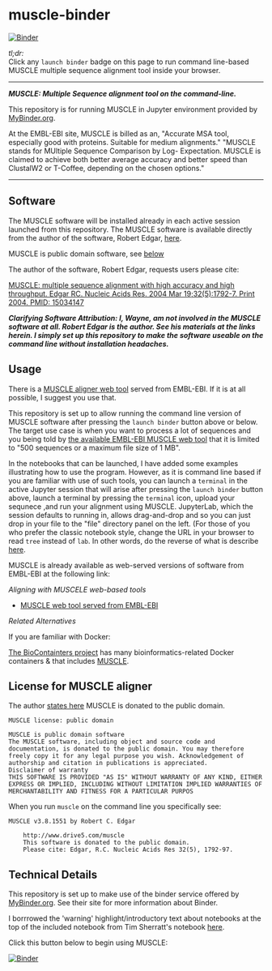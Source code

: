 # muscle-binder

[![Binder](https://mybinder.org/badge_logo.svg)](https://mybinder.org/v2/gh/fomightez/muscle-binder/master?urlpath=lab/tree/index.ipynb)

*tl;dr:*  
Click any `launch binder` badge on this page to run command line-based MUSCLE multiple sequence alignment tool inside your browser.

------

***MUSCLE: Multiple Sequence alignment tool on the command-line.***

This repository is for running MUSCLE in Jupyter environment provided by [MyBinder.org](https://mybinder.org/).  


At the EMBL-EBI site, MUSCLE is billed as an, "Accurate MSA tool, especially good with proteins. Suitable for medium alignments." "MUSCLE stands for MUltiple Sequence Comparison by Log- Expectation. MUSCLE is claimed to achieve both better average accuracy and better speed than ClustalW2 or T-Coffee, depending on the chosen options."

-------

Software
--------

The MUSCLE software will be installed already in each active session launched from this repository. The MUSCLE software is available directly from the author of the software, Robert Edgar, [here](https://www.drive5.com/muscle/).

MUSCLE is public domain software, see [below](#License-for-MUSCLE-aligner)

The author of the software, Robert Edgar, requests users please cite:

[MUSCLE: multiple sequence alignment with high accuracy and high throughput. Edgar RC. Nucleic Acids Res. 2004 Mar 19;32(5):1792-7. Print 2004. PMID: 15034147](https://www.ncbi.nlm.nih.gov/pubmed/15034147)


***Clarifying Software Attribution: I, Wayne, am not involved in the MUSCLE software at all. Robert Edgar is the author. See his materials at the links herein. I simply set up this repository to make the software useable on the command line without installation headaches.***



Usage
-----

There is a [MUSCLE aligner web tool](https://www.ebi.ac.uk/Tools/msa/muscle/) served from EMBL-EBI. If it is at all possible, I suggest you use that.

This repository is set up to allow running the command line version of MUSCLE software after pressing the `launch binder` button above or below. The target use case is when you want to process a lot of sequences and you being told by [the available EMBL-EBI MUSCLE web tool](https://www.ebi.ac.uk/Tools/msa/muscle/) that it is limited to "500 sequences or a maximum file size of 1 MB".

In the notebooks that can be launched, I have added some examples illustrating how to use the program. However, as it is command line based if you are familiar with use of such tools, you can launch a `terminal` in the active Jupyter session that will arise after pressing the `launch binder` button above, launch a terminal by pressing the `terminal` icon, upload your sequnece ,and run your alignment using MUSCLE. JupyterLab, which the session defaults to running in, allows drag-and-drop and so you can just drop in your file to the "file" directory panel on the left. (For those of you who prefer the classic notebook style, change the URL in your browser to read `tree` instead of `lab`. In other words, do the reverse of what is describe [here](https://github.com/binder-examples/jupyterlab#start-jupyterlab-after-you-start-your-binder).

MUSCLE is already available as web-served versions of software from EMBL-EBI at the following link:

*Aligning with MUSCELE web-based tools*

* [MUSCLE web tool served from EMBL-EBI](https://www.ebi.ac.uk/Tools/msa/muscle/)

*Related Alternatives*

If you are familiar with Docker:

[The BioContainters project](https://github.com/BioContainers/containers) has many bioinformatics-related Docker containers & that includes [MUSCLE](https://github.com/BioContainers/containers/tree/master/muscle).

 
License for MUSCLE aligner
----------------------------

The author [states here](http://www.drive5.com/muscle/manual/license.html)  MUSCLE is donated to the public domain.

```
MUSCLE license: public domain
 
MUSCLE is public domain software
The MUSCLE software, including object and source code and documentation, is donated to the public domain. You may therefore freely copy it for any legal purpose you wish. Acknowledgement of authorship and citation in publications is appreciated.
Disclaimer of warranty
THIS SOFTWARE IS PROVIDED "AS IS" WITHOUT WARRANTY OF ANY KIND, EITHER EXPRESS OR IMPLIED, INCLUDING WITHOUT LIMITATION IMPLIED WARRANTIES OF MERCHANTABILITY AND FITNESS FOR A PARTICULAR PURPOS

```

When you run `muscle` on the command line you specifically see:

```
MUSCLE v3.8.1551 by Robert C. Edgar

    http://www.drive5.com/muscle
    This software is donated to the public domain.
    Please cite: Edgar, R.C. Nucleic Acids Res 32(5), 1792-97.
```

Technical Details
-----------------

This repository is set up to make use of the binder service offered by [MyBinder.org](https://mybinder.org/). See their site for more information about Binder.

I borrrowed the 'warning' highlight/introductory text about notebooks at the top of the included notebook from Tim Sherratt's notebook [here](https://github.com/GLAM-Workbench/te-papa-api/blob/master/Exploring-the-Te-Papa-collection-API.ipynb).

Click this button below to begin using MUSCLE:

[![Binder](https://mybinder.org/badge_logo.svg)](https://mybinder.org/v2/gh/fomightez/muscle-binder/master?urlpath=lab/tree/index.ipynb)
